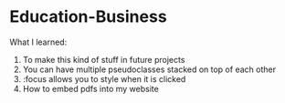 # Education-Business

What I learned:
1. To make this kind of stuff in future projects
2. You can have multiple pseudoclasses stacked on top of each other
3. :focus allows you to style when it is clicked
4. How to embed pdfs into my website

